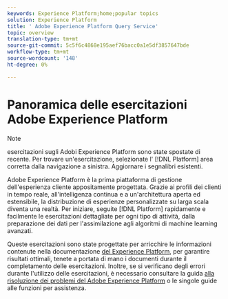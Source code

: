 ```yaml
---
keywords: Experience Platform;home;popular topics
solution: Experience Platform
title: ' Adobe Experience Platform Query Service'
topic: overview
translation-type: tm+mt
source-git-commit: 5c5f6c4868e195aef76bacc0a1e5df3857647bde
workflow-type: tm+mt
source-wordcount: '148'
ht-degree: 0%

---
```



# Panoramica delle esercitazioni  Adobe Experience Platform

>[!NOTE]
> esercitazioni sugli Adobi Experience Platform sono state spostate di recente. Per trovare un&#39;esercitazione, selezionate l&#39; [!DNL Platform] area corretta dalla navigazione a sinistra. Aggiornare i segnalibri esistenti.

 Adobe Experience Platform è la prima piattaforma di gestione dell&#39;esperienza cliente appositamente progettata. Grazie ai profili dei clienti in tempo reale, all&#39;intelligenza continua e a un&#39;architettura aperta ed estensibile, la distribuzione di esperienze personalizzate su larga scala diventa una realtà. Per iniziare, seguite [!DNL Platform] rapidamente e facilmente le esercitazioni dettagliate per ogni tipo di attività, dalla preparazione dei dati per l&#39;assimilazione agli algoritmi di machine learning avanzati.

Queste esercitazioni sono state progettate per arricchire le informazioni contenute nella documentazione [del Experience Platform](../landing/documentation/overview.md), per garantire risultati ottimali, tenete a portata di mano i documenti durante il completamento delle esercitazioni. Inoltre, se si verificano degli errori durante l&#39;utilizzo delle esercitazioni, è necessario consultare la guida [alla risoluzione dei problemi del Adobe Experience Platform](../landing/troubleshooting.md) o le singole guide alle funzioni per assistenza.